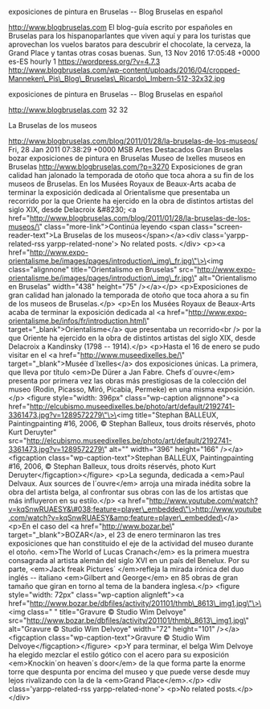 exposiciones de pintura en Bruselas -- Blog Bruselas en español

http://www.blogbruselas.com El blog-guía escrito por españoles en
Bruselas para los hispanoparlantes que viven aquí y para los turistas
que aprovechan los vuelos baratos para descubrir el chocolate, la
cerveza, la Grand Place y tantas otras cosas buenas. Sun, 13 Nov 2016
17:05:48 +0000 es-ES hourly 1 https://wordpress.org/?v=4.7.3
http://www.blogbruselas.com/wp-content/uploads/2016/04/cropped-Manneken\_Pis\_Blog\_Bruselas\_Ricardo\_Imbern-512-32x32.jpg

exposiciones de pintura en Bruselas -- Blog Bruselas en español

http://www.blogbruselas.com 32 32

La Bruselas de los museos

http://www.blogbruselas.com/blog/2011/01/28/la-bruselas-de-los-museos/
Fri, 28 Jan 2011 07:38:29 +0000 MSB Artes Destacados Gran Bruselas bozar
exposiciones de pintura en Bruselas Museo de Ixelles museos en Bruselas
http://www.blogbruselas.com/?p=3270 Exposiciones de gran calidad han
jalonado la temporada de otoño que toca ahora a su fin de los museos de
Bruselas. En los Musées Royaux de Beaux-Arts acaba de terminar la
exposición dedicada al Orientalisme que presentaba un recorrido por la
que Oriente ha ejercido en la obra de distintos artistas del siglo XIX,
desde Delacroix &\#8230; \<a
href=\"http://www.blogbruselas.com/blog/2011/01/28/la-bruselas-de-los-museos/\"
class=\"more-link\"\>Continúa leyendo \<span
class=\"screen-reader-text\"\>La Bruselas de los
museos\</span\>\</a\>\<div class=\'yarpp-related-rss
yarpp-related-none\'\> No related posts. \</div\> \<p\>\<a
href=\"http://www.expo-orientalisme.be/images/pages/introduction\_img\_fr.jpg\"\>\<img
class=\"alignnone\" title=\"Orientalismo en Bruselas\"
src=\"http://www.expo-orientalisme.be/images/pages/introduction\_img\_fr.jpg\"
alt=\"Orientalismo en Bruselas\" width=\"438\" height=\"75\"
/\>\</a\>\</p\> \<p\>Exposiciones de gran calidad han jalonado la
temporada de otoño que toca ahora a su fin de los museos de
Bruselas.\</p\> \<p\>En los Musées Royaux de Beaux-Arts acaba de
terminar la exposición dedicada al \<a
href=\"http://www.expo-orientalisme.be/infos/fr/introduction.html\"
target=\"\_blank\"\>Orientalisme\</a\> que presentaba un recorrido\<br
/\> por la que Oriente ha ejercido en la obra de distintos artistas del
siglo XIX, desde Delacroix a Kandinsky (1798 -- 1914).\</p\> \<p\>Hasta
el 16 de enero se pudo visitar en el \<a
href=\"http://www.museedixelles.be/\" target=\"\_blank\"\>Musée
d´Ixelles\</a\> dos exposiciones únicas. La primera, que lleva por
título \<em\>De Dürer a Jan Fabre. Chefs d´ouvre\</em\> presenta por
primera vez las obras más prestigiosas de la colección del museo (Rodin,
Picasso, Miró, Picabia, Permeke) en una misma exposición.\</p\> \<figure
style=\"width: 396px\" class=\"wp-caption alignnone\"\>\<a
href=\"http://elcubismo.museedixelles.be/photo/art/default/2192741-3361473.jpg?v=1289572279\"\>\<img
title=\"Stephan BALLEUX, Paintingpainting \#16, 2006, © Stephan Balleux,
tous droits réservés, photo Kurt Deruyter\"
src=\"http://elcubismo.museedixelles.be/photo/art/default/2192741-3361473.jpg?v=1289572279\"
alt=\"\" width=\"396\" height=\"166\" /\>\</a\>\<figcaption
class=\"wp-caption-text\"\>Stephan BALLEUX, Paintingpainting \#16, 2006,
© Stephan Balleux, tous droits réservés, photo Kurt
Deruyter\</figcaption\>\</figure\> \<p\>La segunda, dedicada a
\<em\>Paul Delvaux. Aux sources de l´ouvre\</em\> arroja una mirada
inédita sobre la obra del artista belga, al confrontar sus obras con las
de los artistas que más influyeron en su estilo.\</p\> \<a
href=\"http://www.youtube.com/watch?v=kqSnwRUAESY&\#038;feature=player\_embedded\"\>http://www.youtube.com/watch?v=kqSnwRUAESY&amp;feature=player\_embedded\</a\>
\<p\>En el caso del \<a href=\"http://www.bozar.be\"
target=\"\_blank\"\>BOZAR\</a\>, el 23 de enero terminaron las tres
exposiciones que han constituido el eje de la actividad del museo
durante el otoño. \<em\>The World of Lucas Cranach\</em\> es la primera
muestra consagrada al artista alemán del siglo XVI en un país del
Benelux. Por su parte, \<em\>Jack freak Pictures´ \</em\>refleja la
mirada irónica del duo inglés -- italiano \<em\>Gilbert and
George\</em\> en 85 obras de gran tamaño que giran en torno al tema de
la bandera inglesa.\</p\> \<figure style=\"width: 72px\"
class=\"wp-caption alignleft\"\>\<a
href=\"http://www.bozar.be/dbfiles/activity/201101/thmb\_8613\_img1.jpg\"\>\<img
class=\" \" title=\"Gravure © Studio Wim Delvoye\"
src=\"http://www.bozar.be/dbfiles/activity/201101/thmb\_8613\_img1.jpg\"
alt=\"Gravure © Studio Wim Delvoye\" width=\"72\" height=\"101\"
/\>\</a\>\<figcaption class=\"wp-caption-text\"\>Gravure © Studio Wim
Delvoye\</figcaption\>\</figure\> \<p\>Y para terminar, el belga Wim
Delvoye ha elegido mezclar el estilo gótico con el acero para su
exposición \<em\>Knockin´on heaven´s door\</em\> de la que forma parte
la enorme torre que despunta por encima del museo y que puede verse
desde muy lejos rivalizando con la de la \<em\>Grand Place\</em\>.\</p\>
\<div class=\'yarpp-related-rss yarpp-related-none\'\> \<p\>No related
posts.\</p\> \</div\>
